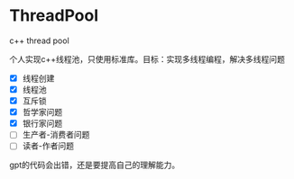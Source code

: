 # ThreadPool
c++ thread pool

个人实现c++线程池，只使用标准库。目标：实现多线程编程，解决多线程问题

- [X] 线程创建
- [X] 线程池
- [X] 互斥锁
- [X] 哲学家问题
- [X] 银行家问题
- [ ] 生产者-消费者问题
- [ ] 读者-作者问题

gpt的代码会出错，还是要提高自己的理解能力。